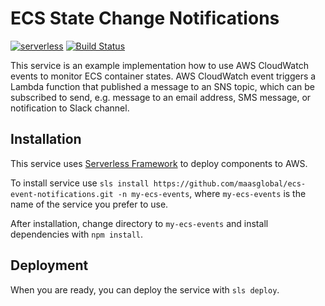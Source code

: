 # ECS State Change Notifications

[![serverless](http://public.serverless.com/badges/v3.svg)](http://www.serverless.com)
[![Build Status](https://travis-ci.org/laardee/ecs-events.svg?branch=master)](https://travis-ci.org/laardee/ecs-events)

This service is an example implementation how to use AWS CloudWatch events to monitor ECS container states. AWS CloudWatch event triggers a Lambda function that published a message to an SNS topic, which can be subscribed to send, e.g. message to an email address, SMS message, or notification to Slack channel.

## Installation

This service uses [Serverless Framework](https://github.com/serverless/serverless/) to deploy components to AWS.

To install service use `sls install https://github.com/maasglobal/ecs-event-notifications.git -n my-ecs-events`, where `my-ecs-events` is the name of the service you prefer to use.

After installation, change directory to `my-ecs-events` and install dependencies with `npm install`.

## Deployment

When you are ready, you can deploy the service with `sls deploy`.

